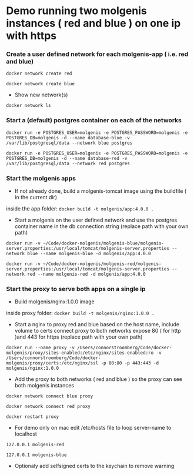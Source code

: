 # Demo running two molgenis instances ( red and blue ) on one ip with https

### Create a user defined network for each molgenis-app ( i.e. red and blue)

`docker network create red`

`docker network create blue`

* Show new network(s)

`docker network ls`



### Start a (default) postgres container on each of the networks

`docker run -e POSTGRES_USER=molgenis -e POSTGRES_PASSWORD=molgenis -e POSTGRES_DB=molgenis -d --name database-blue -v /var/lib/postgresql/data --network blue postgres`

`docker run -e POSTGRES_USER=molgenis -e POSTGRES_PASSWORD=molgenis -e POSTGRES_DB=molgenis -d --name database-red -v /var/lib/postgresql/data --network red postgres`


### Start the molgenis apps
* If not already done, build a molgenis-tomcat image using the buildfile ( in the current dir)

inside the app folder: `docker build -t molgenis/app:4.0.0 . `

* Start a molgenis on the user defined network and use the postgres container name in the db connection string  (replace path with your own path)

`docker run -v ~/Code/docker-molgenis/molgenis-blue/molgenis-server.properties:/usr/local/tomcat/molgenis-server.properties --network blue --name molgenis-blue -d molgenis/app:4.0.0`

`docker run -v ~/Code/docker-molgenis/molgenis-red/molgenis-server.properties:/usr/local/tomcat/molgenis-server.properties --network red --name molgenis-red -d molgenis/app:4.0.0`


### Start the proxy to serve both apps on a single ip

* Build molgenis/nginx:1.0.0 image

inside proxy folder: `docker build -t molgenis/nginx:1.0.0 . `

* Start a nginx to proxy red and blue based on the host name, include volume to certs connect proxy to both networks
expose 80 ( for http )and 443 for https (replace path with your own path)

`docker run --name proxy -v /Users/connorstroomberg/Code/docker-molgenis/proxy/sites-enabled:/etc/nginx/sites-enabled:ro -v /Users/connorstroomberg/Code/docker-molgenis/proxy/certs:/etc/nginx/ssl -p 80:80 -p 443:443 -d molgenis/nginx:1.0.0`

* Add the proxy to both networks ( red and blue ) so the proxy can see both molgenis instances

`docker network connect blue proxy`

`docker network connect red proxy`

`docker restart proxy`

* For demo only on mac edit /etc/hosts file to loop server-name to localhost

`127.0.0.1 molgenis-red`

`127.0.0.1 molgenis-blue`

* Optionaly add selfsigned certs to the keychain to remove warning
